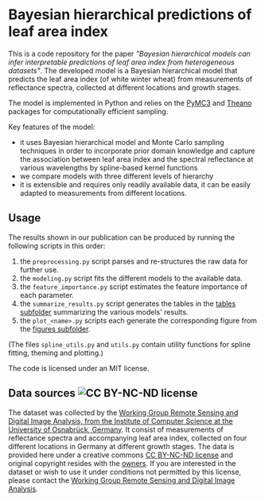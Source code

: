 # Bayesian hierarchical predictions of leaf area index

This is a code repository for the paper *"Bayesian hierarchical models can infer interpretable predictions of leaf area index from heterogeneous datasets"*.
The developed model is a Bayesian hierarchical model that predicts the leaf area index (of white winter wheat) from measurements of reflectance spectra, collected at different locations and growth stages.

The model is implemented in Python and relies on the [PyMC3][1] and [Theano][2] packages for computationally efficient sampling.

Key features of the model:
* it uses Bayesian hierarchical model and Monte Carlo sampling techniques in order to incorporate prior domain knowledge and capture the association between leaf area index and the spectral reflectance at various wavelengths by spline-based kernel functions
* we compare models with three different levels of hierarchy
* it is extensible and requires only readily available data, it can be easily adapted to measurements from different locations.

## Usage
The results shown in our publication can be produced by running the following scripts in this order:
1. the `preprocessing.py` script parses and re-structures the raw data for further use.
2. the `modeling.py` script fits the different models to the available data.
3. the `feature_importance.py` script estimates the feature importance of each parameter.
4. the `summarize_results.py` script generates the tables in the [tables subfolder](/tables) summarizing the various models' results.
5. the `plot_<name>.py` scripts each generate the corresponding figure from the [figures subfolder](/figures).

(The files `spline_utils.py` and `utils.py` contain utility functions for spline fitting, theming and plotting.)

The code is licensed under an MIT license.

## Data sources ![CC BY-NC-ND license](cc-by-nc-nd.png)
The dataset was collected by the [Working Group Remote Sensing and Digital Image Analysis, from the Institute of Computer Science at the University of Osnabrück, Germany][3].
It consist of measurements of reflectance spectra and accompanying leaf area index, collected on four different locations in Germany at different growth stages.
The data is provided here under a creative commons [CC BY-NC-ND license][4] and original copyright resides with the [owners][3].
If you are interested in the dataset or wish to use it under conditions not permitted by this license, please contact the [Working Group Remote Sensing and Digital Image Analysis][3]. 

[1]: https://docs.pymc.io/
[2]: https://github.com/Theano/Theano
[3]: https://www.informatik.uni-osnabrueck.de/arbeitsgruppen/fernerkundung_und_digitale_bildverarbeitung.html
[4]: https://creativecommons.org/licenses/by-nc-nd/4.0/
[5]: https://opensource.org/licenses/MIT